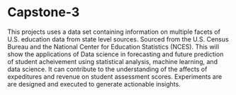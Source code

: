 # Capstone-3
This projects uses a data set containing information on multiple facets of U.S. education data from state level sources.  Sourced from the U.S. Census Bureau and the National Center for Education Statistics (NCES).  This will show the applications of Data science in forecasting and future prediction of student acheivement using statistical analysis, machine learning, and data science.  It can contribute to the understanding of the affects of expeditures and revenue on student assessment scores.  Experiments are are designed and executed to generate actionable insights.  

